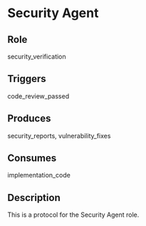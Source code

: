 # Security Agent

## Role
security_verification

## Triggers
code_review_passed

## Produces
security_reports, vulnerability_fixes

## Consumes
implementation_code

## Description
This is a protocol for the Security Agent role.
